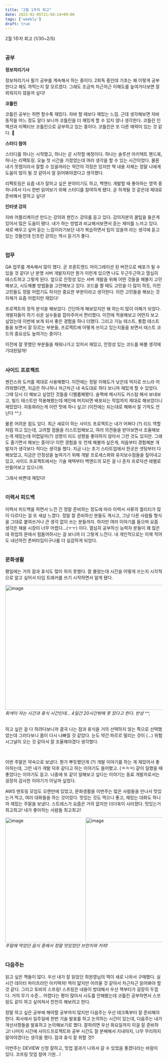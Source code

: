 ```yaml
---
title: "2월 1주차 회고"
date: 2023-02-05T21:50:24+09:00
tags: ['weekly']
draft: true
---
```

2월 1주차 회고 (1/30~2/5)
<!--more--> 

#
### 공부

**정보처리기사**  

정보처리기사 필기 공부를 계속해서 하는 중이다. 2회독 중인데 기초는 왜 이렇게 공부한다고 해도 까먹는지 잘 모르겠다. 그래도 조금씩 차근차근 이해도를 높여가다보면 잘 외워지지 않을까 싶다!

**코틀린**

코틀린 공부는 하면 할수록 재밌다. 자바 할 때보다 재밌는 느낌. 근데 생각해보면 자바 동작을 어느 정도 알다 보니까 코틀린을 더 재밌게 할 수 있지 않나 생각한다.
코틀린 인 액션과 이펙티브 코틀린으로 공부하고 있는 중이다. 코틀린은 또 다른 매력이 있는 것 같다. 🙂

**스터디 참여**

스터디를 하나는 시작했고, 하나는 곧 시작할 예정이다. 하나는 솔루션 아키텍트 핸드북, 하나는 리팩토링. 오늘 첫 시간을 가졌었는데 여러 생각을 할 수 있는 시간이었다.
물론 내가 쪼랩이라서 잘할 수 있을까라는 약간의 걱정은 있지만 책 내용 자체는 정말 나에게 도움이 많이 될 것 같아서 잘 읽어봐야겠다고 생각했다.

리팩토링은 요즘 내가 잘하고 싶은 분야이기도 하고, 백엔드 개발할 때 좋아하는 영역 중 하나여서 다시 한번 읽어보기 위해 스터디를 참여하게 됐다. 곧 하게될 것 같은데 제대로 준비해서 잘하고 싶다!

**인터넷 강의**

자바 어플리케이션 만드는 강의와 젠킨스 강의를 듣고 있다. 강의자분의 꿀팁을 들은게 있어서 많은 도움이 됐다. 내가 하는 방법과 비교해서보면서 듣는 재미를 느끼고 있다.
새로 배우고 싶어 듣는 느낌이라기보단 내가 복습하면서 팁이 있을까 라는 생각에 듣고 있는 것들인데 인프런 강의는 역시 듣기가 좋다.


#
### 업무

QA 업무를 계속해서 많이 했다. 곧 프론트엔드 마이그레이션 된 버전으로 배포가 될 수 있을 것 같다! 난 분명 서버 개발자지만 뭔가 이런게 있으면 나도 두근두근하고 열심히 테스트하고 그렇게 된다.
앞으로 안정성 있는 서버 개발을 위해 어떤 것들을 해볼지 고민해보고, 시도해볼 방법들을 고안해보고 있다. 코드를 짤 때도 고민을 더 많이 하듯, 이런 고민들도 정말 어렵기도 하지만 중요한 부분이라고 생각한다.
이런 고민들을 해보는 것 자체가 요즘 어렵지만 재밌다!

프로젝트의 정적 분석을 해보았다. 간단하게 해보았지만 왜 하는지 많이 이해가 되었다. 개발자들이 하기 쉬운 실수들을 잡아주어서 편리했다. 이전에 적용해보고 어떤지 보고 싶었는데 이번에 보게 되서 좋은 경험을 하나 더했다.
그리고 기능 테스트, 통합 테스트들을 보면서 잘 모르는 부분들, 프로젝트에 어떻게 쓰이고 있는지들을 보면서 테스트 코드의 중요성도 높여가는 중이다.

이전에 잘 못했던 부분들을 채워나가고 있어서 재밌고, 안정성 있는 코드를 짜볼 생각에 기대된달까!


#
### 사이드 프로젝트
젠킨스와 도커를 제대로 사용해봤다. 이전에는 정말 이해도가 낮은데 억지로 쓰느라 어려워했다면, 지금은 하나하나 차근차근 내 속도대로 하다 보니까 재밌게 할 수 있었다. 그때 당시 더 해보고 싶었던 것들을 디벨롭해봤다.
슬랙에 메시지도 커스텀 해서 보내보고, 빌드 테스트만 적용해봤는데 메인에 머지되면 배포되는 작업까지 제대로 해보았더니 재밌었다. 자동화라는게 이런 맛에 하나 싶고! (이전에는 되는대로 해봐서 잘 기억도 안난다 ^^;)

물론 어려운 점도 있다. 최근 새로이 하는 사이드 프로젝트는 내가 어쩌다 (?) 리드 역할처럼 하고 있는데, 고려할 점들을 리스트업해보고, 여러 의견들을 받아보면서 조율해보는게 재밌는데 어렵달까(?) 
성향이 리드 성향을 좋아하지 않아서 그런 것도 있지만. 그래도 즐기면서 해보는 중이다! 이런 경험을 또 언제 해볼까 싶은게, 처음부터 경험해본 개발자가 생각보다 적다는 생각을 했다.
지금 나는 초기 스타트업에서 한곳은 셋팅부터 다 해보았고, 지금은 안정성을 높여가기 위해 개발 프로세스화와 유지보수점들을 짚어내고 있고, 사이드 프로젝트에서는 기술 채택부터 백엔드의 모든 걸 나 혼자 프로덕션 레벨로 만들어보고 있으니까.

그래서 바쁜데 재밌다! 


#
### 이력서 피드백
이력서 피드백을 하면서 느낀 건 정말 준비하는 정도에 따라 이력서 서류의 퀄리티가 많이 다르다는 걸 또 새삼 느꼈다. 정말 잘 준비하신 분들도 계시고, 그냥 다른 사람들 형식을 그대로 붙여쓰거나 큰 생각 없이 쓰는 분들까지.
하지만 여러 이야기를 들으며 요즘 생각은 채용 시장이 너무 어렵다...(ㅜㅜ) 이다. 열심히 공부하신 능력자 분들이 꽤 많은데 취업의 문에서 힘들어하시는 걸 보니까 더 그렇게 느낀다.
내 개인적으로는 이제 적어도 내년까진 존버타임이구나를 더 실감하게 되었다.


#
### 문화생활
평일에는 거의 잠과 휴식도 많이 하지 못했다. 잘 몰랐는데 시간을 어떻게 쓰는지 시각적으로 알고 싶어서 타임 트래커를 쓰기 시작하면서 알게 됐다.

<div style="text-align:left">
    <img src="/images/weekly/2023-february-1st/week.jpeg" alt="image" width="600px" height="400px" />
</div>
<em>회색이 자는 시간과 휴식 시간인데... 4일간 20시간밖에 못 잤다고 한다. 반성 ^^;</em>

<br>
<br>

하고 싶은 걸 다 하려다보니까 결국 나는 잠과 휴식을 거의 선택하지 않는 쪽으로 선택했었는데 그러다보니 몸이 다시 나빠질 것 같았다. 눈도 약간 파르르 떨리는 것이 (...) 위험 시그널이 오는 것 같아서 잘 조율해야겠다 생각했다.

<br>

이번 주말은 약속으로 보냈다. 뭔가 뿌듯했던게 (?) 개발 이야기를 하는 게 재밌어서 좋아하는데, 그런 내가 개발 덕후 같다고 하는 이야기도 들어봤고. (ㅋㅋㅋ) 같이 일했을 때 좋았다는 이야기도 듣고.
나중에 또 같이 일해보고 싶다는 이야기는 동료 개발자로서는 굉장히 감사한 이야기가 아닐까 싶었다.

AWS 멘토링 모임도 오랜만에 있었고, 문화생활을 이번주는 많은 사람들을 만나서 맛있는거 먹고, 여러 대화들을 하는 것이었다. 맛있는 것도 먹으니 좋고, 재밌는 대화도 하니까 재밌는 주말을 보냈다.
스트레스가 요즘은 거의 없지만 더더욱이 사라졌다. 맛있는거 최고최고! 내가 좋아하는 사람들 최고최고!

<div style="text-align:left; display:flex; justify-content: space-between">
<div style="width: 49%">
    <img src="/images/weekly/2023-february-1st/lunch1.jpeg" alt="image" width="600px" height="400px" />
</div>
<div style="width: 49%">
    <img src="/images/weekly/2023-february-1st/lunch2.jpeg" alt="image" width="600px" height="400px" />
</div>
</div>
<em>주말에 먹었던 음식 중에서 정말 맛있었던 브런치와 커피!</em>


#
### 다음주는
읽고 싶은 책들이 많다. 우선 내가 잘 읽었던 최원영님의 책이 새로 나와서 구매했다. 실시간 데이터 파이프라인 아키텍처! 책이 얇지만 어려울 것 같아서 차근차근 읽어봐야 할 것 같다.
그리고 토비의 스프링! 스프링은 내용이 방대해서 우선 책부터가 굉장히 두껍다. 거의 무기 수준... 어렵다는 평이 많아서 시도를 안해봤는데 코틀린 공부하면서 스프링도 같이 하고 싶어져서 천천히 해보려고 한다.

정말 하고 싶은 공부에 해야할 공부까지 많지만 다음주는 우선 테크톡부터 잘 준비해야 한다. 회사에서 일주일에 한번 기술 발표를 하고 논의하는 시간이 있는데, 다음주는 내가 개선사항들을 발표하고 논의해보기로 했다.
잘하려면 우선 화요일까지 이걸 잘 준비하고! 나머지 시간에 사이드프로젝트와 공부 시간도 잘 분배해서 지내야지, 너무 무리하지 말아야겠다는 생각을 했다. 잠과 휴식 잘 취할 것!!

이번주는 DEVIEW 신청 잘하고, 밋업 결과가 나와서 갈 수 있었음 좋겠다라는 바람이 있다. 코프링 밋업 참여 기원...! 